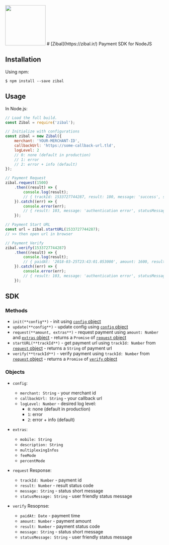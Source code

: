 <img src="https://zibal.ir/assets/img/EngLogo.png" width="128"/>
# [Zibal](https://zibal.ir/) Payment SDK for NodeJS

## Installation
<!--
In a browser:
```html
<script src="zibal.js"></script>
``` -->

Using npm:
```shell
$ npm install --save zibal
```

## Usage

In Node.js:
```js
// Load the full build.
const Zibal = require('zibal');

// Initialize with configurations
const zibal = new Zibal({
	merchant: 'YOUR-MERCHANT-ID',
	callbackUrl: 'https://some-callback-url.tld',
	logLevel: 2
	// 0: none (default in production)
	// 1: error
	// 2: error + info (default)
});

// Payment Request
zibal.request(1500)
	.then((result) => {
		console.log(result);
		// { trackId: 1533727744287, result: 100, message: 'success', statusMessage: 'با موفقیت تایید شد.' }
	}).catch((err) => {
		console.error(err);
		// { result: 103, message: 'authentication error', statusMessage: '{merchant} غیرفعال' }
	});

// Payment Start URL
const url = zibal.startURL(1533727744287);
// >> then open url in browser

// Payment Verify
zibal.verify(1533727744287)
	.then((result) => {
		console.log(result);
		// { paidAt: '2018-03-25T23:43:01.053000', amount: 1600, result: 100, status: 1, message : 'success', statusMessage: 'با موفقیت تایید شد.' }
	}).catch((err) => {
		console.error(err);
		// { result: 103, message: 'authentication error', statusMessage: '{merchant} غیرفعال' }
	});
```

## SDK
### Methods
- `init(**config**)` - init using [`config` object](#objects)
- `update(**config**)` - update config using [`config` object](#objects)
- `request(**amount, extras**)` - request payment using `amount: Number` and [`extras` object](#objects) - returns a `Promise` of [`request` object](#objects)
- `startURL(**trackId**)` - get payment url using `trackId: Number` from [`request` object](#methods) - returns a `String` of payment url
- `verify(**trackId**)` - verify payment using `trackId: Number` from [`request` object](#methods) - returns a `Promise` of [`verify` object](#objects)

### Objects
- `config`:
	- `merchant: String` - your merchant id
	- `callbackUrl: String` - your callback url
	- `logLevel: Number` - desired log level:
		- `0`: none (default in production)
		- `1`: error
		- `2`: error + info (default)

- `extras`:
	- `mobile: String`
	- `description: String`
	- `multiplexingInfos`
	- `feeMode`
	- `percentMode`

- `request` Response:
	- `trackId: Number` - payment id
	- `result: Number` - result status code
	- `message: String` - status short message
	- `statusMessage: String` - user friendly status message

- `verify` Resopnse:
	- `paidAt: Date` - payment time
	- `amount: Number` - payment amount
	- `result: Number` - payment status code
	- `message: String` - status short message
	- `statusMessage: String` - user friendly status message
